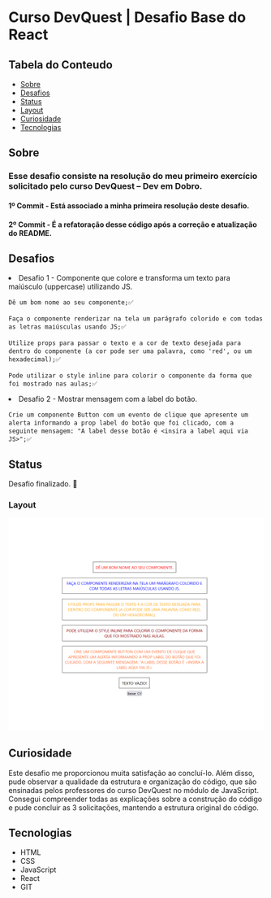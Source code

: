 # Curso DevQuest | Desafio Base do React

## Tabela do Conteudo

<ul>
<li><a href="#sobre">Sobre</a></li>
<li><a href="#desafios">Desafios</a></li>
<li><a href="#status">Status</a></li>
<li><a href="#layout">Layout</a></li>
<li><a href="#curiosidade">Curiosidade</a></li>
<li><a href="#tecnologias">Tecnologias</a></li>
</ul>

## Sobre

### Esse desafio consiste na resolução do meu primeiro exercício solicitado pelo curso DevQuest – Dev em Dobro.

#### 1º Commit - Está associado a minha primeira resolução deste desafio.<br>

#### 2º Commit - É a refatoração desse código após a correção e atualização do README.

## Desafios

<li>Desafio 1 - Componente que colore e transforma um texto para maiúsculo (uppercase) utilizando JS.

    Dê um bom nome ao seu componente;✅

    Faça o componente renderizar na tela um parágrafo colorido e com todas as letras maiúsculas usando JS;✅

    Utilize props para passar o texto e a cor de texto desejada para dentro do componente (a cor pode ser uma palavra, como 'red', ou um hexadecimal);✅

    Pode utilizar o style inline para colorir o componente da forma que foi mostrado nas aulas;✅

<li>Desafio 2 - Mostrar mensagem com a label do botão.

    Crie um componente Button com um evento de clique que apresente um alerta informando a prop label do botão que foi clicado, com a seguinte mensagem: "A label desse botão é <insira a label aqui via JS>";✅

## Status

Desafio finalizado. 🥰

### Layout
<img src="./src/assets/image/layout_do_desafio.png" alt="Layout do desafio">

## Curiosidade

Este desafio me proporcionou muita satisfação ao concluí-lo. Além disso, pude observar a qualidade da estrutura e organização do código, que são ensinadas pelos professores do curso DevQuest no módulo de JavaScript. Consegui compreender todas as explicações sobre a construção do código e pude concluir as 3 solicitações, mantendo a estrutura original do código.

## Tecnologias

<ul>
<li>HTML</li>
<li>CSS</li>
<li>JavaScript</li>
<li>React</li>
<li>GIT</li>
</ul>
